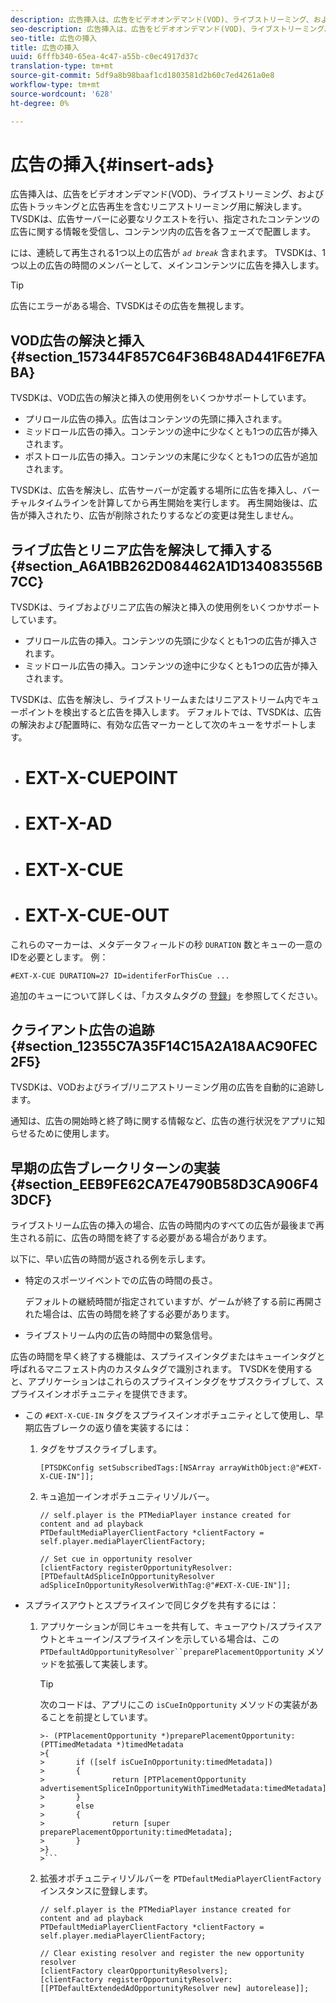 ```yaml
---
description: 広告挿入は、広告をビデオオンデマンド(VOD)、ライブストリーミング、および広告トラッキングと広告再生を含むリニアストリーミング用に解決します。 TVSDKは、広告サーバーに必要なリクエストを行い、指定されたコンテンツの広告に関する情報を受信し、コンテンツ内の広告を各フェーズで配置します。
seo-description: 広告挿入は、広告をビデオオンデマンド(VOD)、ライブストリーミング、および広告トラッキングと広告再生を含むリニアストリーミング用に解決します。 TVSDKは、広告サーバーに必要なリクエストを行い、指定されたコンテンツの広告に関する情報を受信し、コンテンツ内の広告を各フェーズで配置します。
seo-title: 広告の挿入
title: 広告の挿入
uuid: 6fffb340-65ea-4c47-a55b-c0ec4917d37c
translation-type: tm+mt
source-git-commit: 5df9a8b98baaf1cd1803581d2b60c7ed4261a0e8
workflow-type: tm+mt
source-wordcount: '628'
ht-degree: 0%

---
```



# 広告の挿入{#insert-ads}

広告挿入は、広告をビデオオンデマンド(VOD)、ライブストリーミング、および広告トラッキングと広告再生を含むリニアストリーミング用に解決します。 TVSDKは、広告サーバーに必要なリクエストを行い、指定されたコンテンツの広告に関する情報を受信し、コンテンツ内の広告を各フェーズで配置します。

には、連続して再生される1つ以上の広告が *`ad break`* 含まれます。 TVSDKは、1つ以上の広告の時間のメンバーとして、メインコンテンツに広告を挿入します。

>[!TIP]
>
>広告にエラーがある場合、TVSDKはその広告を無視します。

## VOD広告の解決と挿入 {#section_157344F857C64F36B48AD441F6E7FABA}

TVSDKは、VOD広告の解決と挿入の使用例をいくつかサポートしています。

* プリロール広告の挿入。広告はコンテンツの先頭に挿入されます。
* ミッドロール広告の挿入。コンテンツの途中に少なくとも1つの広告が挿入されます。
* ポストロール広告の挿入。コンテンツの末尾に少なくとも1つの広告が追加されます。

TVSDKは、広告を解決し、広告サーバーが定義する場所に広告を挿入し、バーチャルタイムラインを計算してから再生開始を実行します。 再生開始後は、広告が挿入されたり、広告が削除されたりするなどの変更は発生しません。

## ライブ広告とリニア広告を解決して挿入する {#section_A6A1BB262D084462A1D134083556B7CC}

TVSDKは、ライブおよびリニア広告の解決と挿入の使用例をいくつかサポートしています。

* プリロール広告の挿入。コンテンツの先頭に少なくとも1つの広告が挿入されます。
* ミッドロール広告の挿入。コンテンツの途中に少なくとも1つの広告が挿入されます。

TVSDKは、広告を解決し、ライブストリームまたはリニアストリーム内でキューポイントを検出すると広告を挿入します。 デフォルトでは、TVSDKは、広告の解決および配置時に、有効な広告マーカーとして次のキューをサポートします。

* # EXT-X-CUEPOINT
* # EXT-X-AD
* # EXT-X-CUE
* # EXT-X-CUE-OUT

これらのマーカーは、メタデータフィールドの秒 `DURATION` 数とキューの一意のIDを必要とします。 例：

```
#EXT-X-CUE DURATION=27 ID=identiferForThisCue ... 
```

追加のキューについて詳しくは、「カスタムタグの [登録](../ad-insertion/c-psdk-ios-1.4-custom-tags-configure/t-psdk-ios-1.4-custom-tags-subscribe.md)」を参照してください。

## クライアント広告の追跡 {#section_12355C7A35F14C15A2A18AAC90FEC2F5}

TVSDKは、VODおよびライブ/リニアストリーミング用の広告を自動的に追跡します。

通知は、広告の開始時と終了時に関する情報など、広告の進行状況をアプリに知らせるために使用します。

## 早期の広告ブレークリターンの実装 {#section_EEB9FE62CA7E4790B58D3CA906F43DCF}

ライブストリーム広告の挿入の場合、広告の時間内のすべての広告が最後まで再生される前に、広告の時間を終了する必要がある場合があります。

以下に、早い広告の時間が返される例を示します。

* 特定のスポーツイベントでの広告の時間の長さ。

   デフォルトの継続時間が指定されていますが、ゲームが終了する前に再開された場合は、広告の時間を終了する必要があります。
* ライブストリーム内の広告の時間中の緊急信号。

広告の時間を早く終了する機能は、スプライスインタグまたはキューインタグと呼ばれるマニフェスト内のカスタムタグで識別されます。 TVSDKを使用すると、アプリケーションはこれらのスプライスインタグをサブスクライブして、スプライスインオポチュニティを提供できます。

* この `#EXT-X-CUE-IN` タグをスプライスインオポチュニティとして使用し、早期広告ブレークの返り値を実装するには：

   1. タグをサブスクライブします。

      ```
      [PTSDKConfig setSubscribedTags:[NSArray arrayWithObject:@"#EXT-X-CUE-IN"]];
      ```

   1. キュ追加ーインオポチュニティリゾルバー。

      ```
      // self.player is the PTMediaPlayer instance created for content and ad playback 
      PTDefaultMediaPlayerClientFactory *clientFactory = self.player.mediaPlayerClientFactory; 
      
      // Set cue in opportunity resolver 
      [clientFactory registerOpportunityResolver:[PTDefaultAdSpliceInOpportunityResolver adSpliceInOpportunityResolverWithTag:@"#EXT-X-CUE-IN"]];
      ```

* スプライスアウトとスプライスインで同じタグを共有するには：

   1. アプリケーションが同じキューを共有して、キューアウト/スプライスアウトとキューイン/スプライスインを示している場合は、この `PTDefaultAdOpportunityResolver``preparePlacementOpportunity` メソッドを拡張して実装します。

      >[!TIP]
      >
      >次のコードは、アプリにこの `isCueInOpportunity` メソッドの実装があることを前提としています。
      >
      >
      ```
      >- (PTPlacementOpportunity *)preparePlacementOpportunity:(PTTimedMetadata *)timedMetadata 
      >{ 
      >       if ([self isCueInOpportunity:timedMetadata]) 
      >       { 
      >               return [PTPlacementOpportunity advertisementSpliceInOpportunityWithTimedMetadata:timedMetadata]; 
      >       } 
      >       else 
      >       { 
      >               return [super preparePlacementOpportunity:timedMetadata]; 
      >       } 
      >}
      >```

   1. 拡張オポチュニティリゾルバーを `PTDefaultMediaPlayerClientFactory` インスタンスに登録します。

      ```
      // self.player is the PTMediaPlayer instance created for content and ad playback 
      PTDefaultMediaPlayerClientFactory *clientFactory = self.player.mediaPlayerClientFactory; 
      
      // Clear existing resolver and register the new opportunity resolver 
      [clientFactory clearOpportunityResolvers]; 
      [clientFactory registerOpportunityResolver:[[PTDefaultExtendedAdOpportunityResolver new] autorelease]];
      ```

